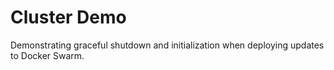 # Cluster Demo

Demonstrating graceful shutdown and initialization when deploying updates to Docker Swarm.